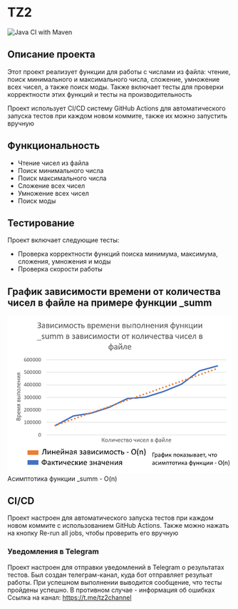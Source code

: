 # TZ2
![Java CI with Maven](https://github.com/gigantina/test_java/actions/workflows/maven.yml/badge.svg)

## Описание проекта
Этот проект реализует функции для работы с числами из файла: чтение, поиск минимального и максимального числа, сложение, умножение всех чисел, а также поиск моды. Также включает тесты для проверки корректности этих функций и тесты на производительность 

Проект использует CI/CD систему GitHub Actions для автоматического запуска тестов при каждом новом коммите, также их можно запустить вручную

## Функциональность
- Чтение чисел из файла
- Поиск минимального числа
- Поиск максимального числа
- Сложение всех чисел
- Умножение всех чисел
- Поиск моды

## Тестирование
Проект включает следующие тесты:
- Проверка корректности функций поиска минимума, максимума, сложения, умножения и моды
- Проверка скорости работы


## График зависимости времени от количества чисел в файле на примере функции _summ
![График](https://github.com/gigantina/test_java/blob/origin/image.png)
Асимптотика функции _summ - O(n)

## CI/CD
Проект настроен для автоматического запуска тестов при каждом новом коммите с использованием GitHub Actions. Также можно нажать на кнопку Re-run all jobs, чтобы проверить его вручную

### Уведомления в Telegram
Проект настроен для отправки уведомлений в Telegram о результатах тестов. Был создан телеграм-канал, куда бот отправляет резульат работы. При успешном выполнении выводится сообщение, что тесты пройдены успешно. В противном случае - информация об ошибках
Ссылка на канал: https://t.me/tz2channel

